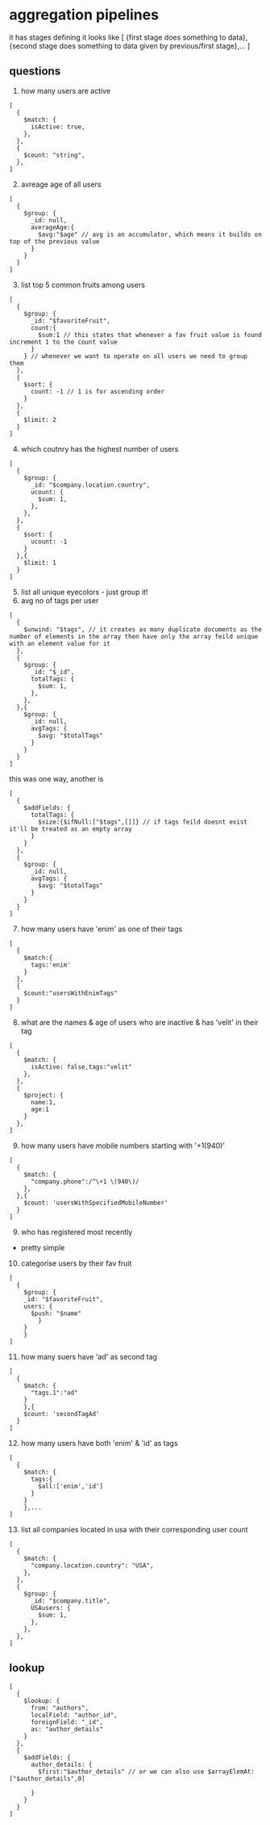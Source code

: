 # aggregation pipelines

it has stages
defining it looks like
[
{first stage does something to data},
{second stage does something to data given by previous/first stage},...
]

## questions

1. how many users are active

```
[
  {
    $match: {
      isActive: true,
    },
  },
  {
    $count: "string",
  },
]
```

2. avreage age of all users

```
[
  {
    $group: {
      _id: null,
      averageAge:{
        $avg:"$age" // avg is an accumulator, which means it builds on top of the previous value
      }
    }
  }
]
```

3. list top 5 common fruits among users

```
[
  {
    $group: {
      _id: "$favoriteFruit",
      count:{
        $sum:1 // this states that whenever a fav fruit value is found increment 1 to the count value
      }
    } // whenever we want to operate on all users we need to group them
  },
  {
    $sort: {
      count: -1 // 1 is for ascending order
    }
  },
  {
    $limit: 2
  }
]
```

4. which coutnry has the highest number of users

```
[
  {
    $group: {
      _id: "$company.location.country",
      ucount: {
        $sum: 1,
      },
    },
  },
  {
    $sort: {
      ucount: -1
    }
  },{
    $limit: 1
  }
]
```

5. list all unique eyecolors - just group it!
6. avg no of tags per user

```
[
  {
    $unwind: "$tags", // it creates as many duplicate documents as the number of elements in the array then have only the array feild unique with an element value for it
  },
  {
    $group: {
      _id: "$_id",
      totalTags: {
        $sum: 1,
      },
    },
  },{
    $group: {
      _id: null,
      avgTags: {
        $avg: "$totalTags"
      }
    }
  }
]
```

this was one way, another is

```
[
  {
    $addFields: {
      totalTags: {
        $size:{$ifNull:["$tags",[]]} // if tags feild doesnt exist it'll be treated as an empty array
      }
    }
  },
  {
    $group: {
      _id: null,
      avgTags: {
        $avg: "$totalTags"
      }
    }
  }
]
```

7. how many users have 'enim' as one of their tags

```
[
  {
    $match:{
      tags:'enim'
    }
  },
  {
    $count:"usersWithEnimTags"
  }
]
```

8. what are the names & age of users who are inactive & has 'velit' in their tag

```
[
  {
    $match: {
      isActive: false,tags:"velit"
    },
  },
  {
    $project: {
      name:1,
      age:1
    }
  },
]
```

9. how many users have mobile numbers starting with '+1(940)'

```
[
  {
    $match: {
      "company.phone":/^\+1 \(940\)/
    },
  },{
    $count: 'usersWithSpecifiedMobileNumber'
  }
]
```

9. who has registered most recently

- pretty simple

10. categorise users by their fav fruit

```
[
  {
    $group: {
    _id: "$favoriteFruit",
    users: {
      $push: "$name"
    	}
  	}
	}
]
```

11. how many suers have 'ad' as second tag

```
[
  {
    $match: {
      "tags.1":"ad"
    }
	},{
    $count: 'secondTagAd'
  }
]
```

12. how many users have both 'enim' & 'id' as tags

```
[
  {
    $match: {
      tags:{
        $all:['enim','id']
      }
    }
	},...
]
```

13. list all companies located in usa with their corresponding user count

```
[
  {
    $match: {
      "company.location.country": "USA",
    },
  },
  {
    $group: {
      _id: "$company.title",
      USAusers: {
        $sum: 1,
      },
    },
  },
]
```

## lookup

```
[
  {
    $lookup: {
      from: "authors",
      localField: "author_id",
      foreignField: "_id",
      as: "author_details"
    }
  },
  {
    $addFields: {
      author_details: {
        $first:"$author_details" // or we can also use $arrayElemAt:["$author_details",0]

      }
    }
  }
]
```
